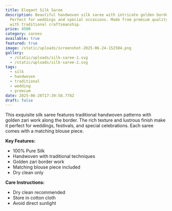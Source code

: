 ```yaml
---
title: Elegant Silk Saree
description: Beautiful handwoven silk saree with intricate golden border work.
  Perfect for weddings and special occasions. Made from premium quality silk
  with traditional craftsmanship.
price: 4500
category: sarees
available: true
featured: true
image: /static/uploads/screenshot-2025-06-24-152504.png
gallery:
  - /static/uploads/silk-saree-1.svg
  - /static/uploads/silk-saree-2.svg
tags:
  - silk
  - handwoven
  - traditional
  - wedding
  - premium
date: 2025-06-26T17:39:58.778Z
draft: false
---
```


This exquisite silk saree features traditional handwoven patterns with golden zari work along the border. The rich texture and lustrous finish make it perfect for weddings, festivals, and special celebrations. Each saree comes with a matching blouse piece.

**Key Features:**
- 100% Pure Silk
- Handwoven with traditional techniques
- Golden zari border work
- Matching blouse piece included
- Dry clean only

**Care Instructions:**
- Dry clean recommended
- Store in cotton cloth
- Avoid direct sunlight